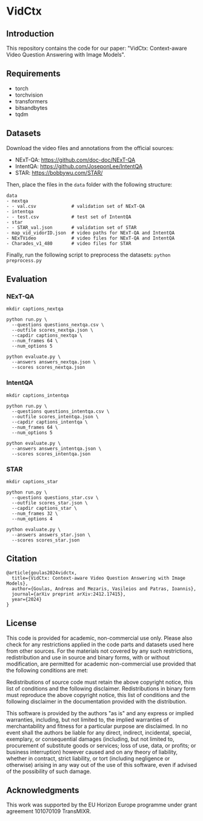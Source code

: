 # VidCtx

## Introduction

This repository contains the code for our paper: "VidCtx: Context-aware Video Question Answering with Image Models".

## Requirements

* torch
* torchvision
* transformers
* bitsandbytes
* tqdm

## Datasets

Download the video files and annotations from the official sources:
- NExT-QA: https://github.com/doc-doc/NExT-QA
- IntentQA: https://github.com/JoseponLee/IntentQA
- STAR: https://bobbywu.com/STAR/

Then, place the files in the ```data``` folder with the following structure:
```
data
- nextqa
- - val.csv             # validation set of NExT-QA
- intentqa
- - test.csv            # test set of IntentQA
- star
- - STAR_val.json       # validation set of STAR
- map_vid_vidorID.json  # video paths for NExT-QA and IntentQA
- NExTVideo             # video files for NExT-QA and IntentQA
- Charades_v1_480       # video files for STAR
```

Finally, run the following script to preprocess the datasets: ```python preprocess.py```

## Evaluation

### NExT-QA

```
mkdir captions_nextqa

python run.py \
  --questions questions_nextqa.csv \
  --outfile scores_nextqa.json \
  --capdir captions_nextqa \
  --num_frames 64 \
  --num_options 5

python evaluate.py \
  --answers answers_nextqa.json \
  --scores scores_nextqa.json
```

### IntentQA

```
mkdir captions_intentqa

python run.py \
  --questions questions_intentqa.csv \
  --outfile scores_intentqa.json \
  --capdir captions_intentqa \
  --num_frames 64 \
  --num_options 5

python evaluate.py \
  --answers answers_intentqa.json \
  --scores scores_intentqa.json
```

### STAR

```
mkdir captions_star

python run.py \
  --questions questions_star.csv \
  --outfile scores_star.json \
  --capdir captions_star \
  --num_frames 32 \
  --num_options 4

python evaluate.py \
  --answers answers_star.json \
  --scores scores_star.json
```

## Citation

```
@article{goulas2024vidctx,
  title={VidCtx: Context-aware Video Question Answering with Image Models},
  author={Goulas, Andreas and Mezaris, Vasileios and Patras, Ioannis},
  journal={arXiv preprint arXiv:2412.17415},
  year={2024}
}
```

## License

This code is provided for academic, non-commercial use only. Please also check for any restrictions applied in the code parts and datasets used here from other sources. For the materials not covered by any such restrictions, redistribution and use in source and binary forms, with or without modification, are permitted for academic non-commercial use provided that the following conditions are met:

Redistributions of source code must retain the above copyright notice, this list of conditions and the following disclaimer. Redistributions in binary form must reproduce the above copyright notice, this list of conditions and the following disclaimer in the documentation provided with the distribution.

This software is provided by the authors "as is" and any express or implied warranties, including, but not limited to, the implied warranties of merchantability and fitness for a particular purpose are disclaimed. In no event shall the authors be liable for any direct, indirect, incidental, special, exemplary, or consequential damages (including, but not limited to, procurement of substitute goods or services; loss of use, data, or profits; or business interruption) however caused and on any theory of liability, whether in contract, strict liability, or tort (including negligence or otherwise) arising in any way out of the use of this software, even if advised of the possibility of such damage.

## Acknowledgments

This work was supported by the EU Horizon Europe programme under grant agreement 101070109 TransMIXR.
